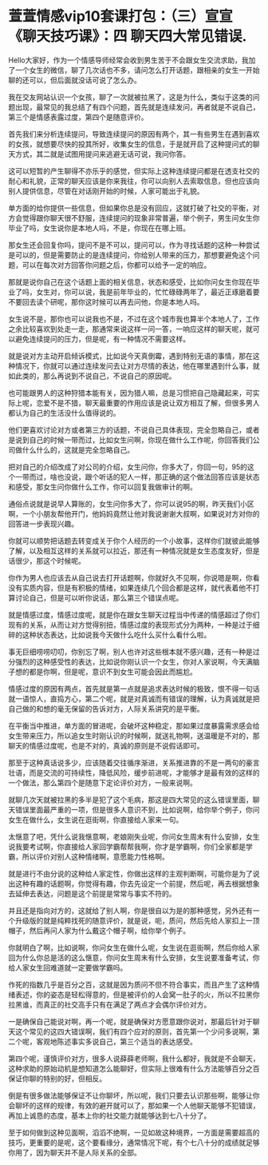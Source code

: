 # 萱萱情感vip10套课打包：（三）宣宣《聊天技巧课》：四 聊天四大常见错误.

Hello大家好，作为一个情感导师经常会收到男生苦于不会跟女生交流求助，我加了一个女生的微信，聊了几次话也不多，请问怎么打开话题，跟相亲的女生一开始聊的还可以，但后面就没话可说了怎么办。

我在交友网站认识一个女孩，聊了一次就被拉黑了，这是为什么，类似于这类的问题出现，最常见的我总结了有四个问题，首先就是连续发问，再者就是不说自己，第三个是情感表露过度，第四个是随意评价。

首先我们来分析连续提问，导致连续提问的原因有两个，其一有些男生在遇到喜欢的女孩，就想要尽快的投其所好，收集女生的信息，于是就开启了这种提问式的聊天方式，其二就是试图用提问来逃避无话可说，我问你答。

这可以短暂的产生聊得不亦乐乎的感觉，但实际上这种连续提问都是在透支社交的耐心和礼貌，正常的聊天应该是你来我往，你可以向别人去索取信息，但也应该向别人提供信息，尽管在对话刚开始的时候，人家可能出于礼貌。

单方面的给你提供一些信息，但如果你总是没有回应，这就打破了社交的平衡，对方会觉得跟你聊天很不舒服，连续提问的现象非常普遍，举个例子，男生问女生你毕业了吗，女生说你是本地人吗，不是，你现在在哪上班。

那女生还会回复你吗，提问不是不可以，提问可以，作为寻找话题的这种一种尝试是可以的，但是需要防止的是连续提问，你给别人带来的压力，那想要避免这个问题，可以在每次对方回答你问题之后，你都可以给予一定的响应。

那就是说你自己在这个话题上面的相关信息，状态和感受，比如你问女生你现在毕业了吗，女生对，你可以说，我是前年毕业的，忙忙碌碌两年了，最近正琢磨着要不要回去读个研呢，那你这时候可以再去问他，你是本地人吗。

女生说不是，那你也可以说我也不是，不过在这个城市我也算半个本地人了，工作之余比较喜欢到处走一走，那通常来说这样一问一答，一响应这样的聊天呢，就可以避免连续提问的压力，但是呢，有一种情况不需要这样。

就是说对方主动开启倾诉模式，比如说今天真倒霉，遇到特别无语的事情，那在这种情况下，你就可以通过连续发问去让对方尽情的表达，他在哪里遇到什么事，就如此类的，那么再说到不说自己，不说自己的原因呢。

也可能跟男人的这种狩猎本能有关，因为猎人嘛，总是习惯把自己隐藏起来，可实际上呢，恋爱不是不猎，聊天最重要的作用应该是说让双方相互了解，但很多男人都认为自己的生活没什么值得说的。

他们更喜欢讨论对方或者第三方的话题，不说自己具体表现，完全忽略自己，或者是说到自己的时候一带而过，比如女生问啊，你现在做什么工作呢，你回答我们公司做什么什么的，这就是完全忽略自己。

把对自己的介绍改成了对公司的介绍，女生问你，你多大了，你回一句，95的这个一带而过，啥也没说，跟个听话的犯人一样，那正确的这个做法回答应该是状态和感受，那女生问你做什么工作，你可以回复我做审计的啊。

通俗点说就是说早人算账的，女生问你多大了，你可以说95的啊，昨天我们小区啊，一个小朋友帮他开门，他妈妈竟然让他对我说谢谢大叔啊，如果说对方对你的回答进一步表现兴趣。

你就可以顺势把话题去转变成关于你个人经历的一个小故事，这样你们就彼此能够了解，以及相互这样的关系就可以拉近，那还有一种情况就是女生态度友好，但是话很少，那这个时候呢。

你作为男人也应该去从自己说去打开话题啊，你就好久不见啊，你说嗯是啊，你看没有实质内容，但是有积极的情绪，如果连续几个回合都是这样，就代表着他不打算讨论自己，但是可以听你说话，那么第三个错误点呢。

就是情感过度，情感过度呢，就是你在跟女生聊天过程当中传递的情感超过了你们现有的关系，从而让对方觉得别扭，情感过度的表现形式分为两种，一种是过于细碎的这种状态表达，比如说我今天做什么吃什么买什么看什么啦。

事无巨细唠唠叨叨，你别忘了啊，别人也许对这些根本就不感兴趣，还有一种是过分强烈的这种感受性的表达，比如说你刚认识一个女生，你对人家说啊，今天满脑子想的都是你啊，但是呢，意识不到女生可能会因此而尴尬。

情感过度的原因有两点，首先就是第一点就是追求表达时候的极致，恨不得一句话就一语惊人，直捣方心，第二个呢，就是对真诚而有错误的理解，认为真诚就是把自己做的和想的毫无保留的告诉对方，人际关系讲究的是平衡。

在平衡当中推进，单方面的冒进呢，会破坏这种稳定，那如果过度暴露需求感会给女生带来压力，所以追女生时刚认识的时候啊，就送礼物啊，送温暖是不对的，那聊天的情感过度呢，也是不对的，真诚的原则是不说假话即可。

那至于这种真话说多少，应该随着交往循序渐进，关系推进靠的不是一两句的豪言壮语，而是交流的可持续性，降低风险，缓步前进呢，才能够才是最有效的这样的一个做法，那么第四个是随意下定论评价对方，一般来说啊。

就聊几次天就被拉黑的多半是犯了这个毛病，那这是四大常见的这么错误里面，聊天错误里面最严重的一项，但是很多人意识不到，比如说啊，给你举个例子，你问女生在做什么，女生说在逛街啊，你直接给人家来一句。

太惬意了吧，凭什么说我惬意啊，老娘刚失业呢，你问女生周末有什么安排，女生说我要考试啊，你直接给人家回学霸帮帮我啊，你才是学霸啊，你们全家都是学霸，所以评价对别人这种情绪啊，意愿能力性格啊。

就是进行不由分说的这种给人家定性，你做出这样的主观判断啊，可能你是为了说出这种有趣的话题啊，你觉得有趣，你去先设定一个前提，然后呢，再去根据想象去延伸去表达，问题是这个前提是常常与事实不符的。

并且还是指向对方的，这就给了别人啊，你是很自以为是的那种感觉，另外还有一个升级版的就是纯粹找死的随意评价，就是说，呃，质问，然后先给人家扣上一顶帽子，然后再问人家为什么戴这个帽子啊，给你举个例子。

你就明白了啊，比如说啊，你问女生在做什么呢，女生说在逛街啊，然后你给人家回为什么你总是活的这么惬意，你问女生周末有什么安排，女生说要准备考试，你给人家女生回难道就一定要做学霸吗。

作死的指数几乎是百分之百，这就是因为质问不但不符合事实，而且产生了这种情绪表述，你的姿态是轻松得意的，但是被评价的人会窝一肚子的火，所以不拉黑你拉黑谁，而真正的社交高手只有在满足了两点才会偶尔评价对方。

一是确保自己能说对啊，再一个呢，就是确保对方愿意跟你说对，那最后针对于聊天这个常见的这四大错误啊，我们有四个应对的原则，首先第一个少问多说啊，第二个呢，客观地陈述事实多说自己，第三个适当的表达感受。

第四个呢，谨慎评价对方，很多人说薛薛老师啊，我什么都好，我就是不会聊天，这种求助的原始动机是想知道怎么能聊好，但实际上很难有什么方法能够百分之百保证你聊的特别的好，但相反。

倒是有很多做法能够保证不让你聊坏，所以呢，我们只要去认识那些啊，能够让你会聊坏的这样的规律，有效的避开就可以了，那如果一个人他聊天能够不犯错误，再加上诚恳的态度，基本上你的社交能力就能够达到七八十分了。

至于如何做到这种见面啊，滔滔不绝啊，一见如故这种境界，一方面是需要超高的技巧，更重要的是呢，这个要看缘分，通常情况下呢，有个七八十分的成绩就足够你用了，因为聊天并不是人际关系的全部。

